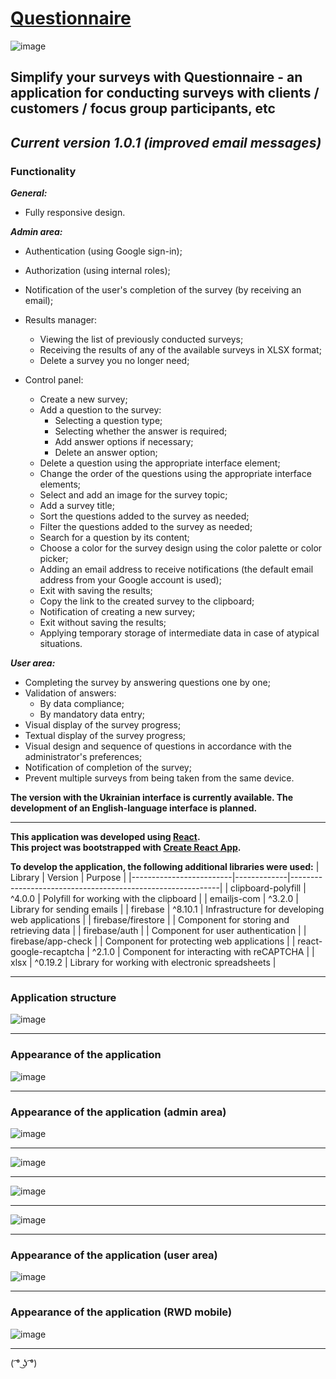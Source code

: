 # [Questionnaire](https://questionnaire-sergeiown.web.app/)

![image](https://github.com/sergeiown/questionnaire/assets/112722061/24cca864-e673-462b-97a6-a17a9ce26f24)

## Simplify your surveys with Questionnaire - an application for conducting surveys with clients / customers / focus group participants, etc

## *Current version 1.0.1 (improved email messages)*

### Functionality

***General:***

- Fully responsive design.

***Admin area:***

- Authentication (using Google sign-in);
- Authorization (using internal roles);
- Notification of the user's completion of the survey (by receiving an email);
- Results manager:

  - Viewing the list of previously conducted surveys;
  - Receiving the results of any of the available surveys in XLSX format;
  - Delete a survey you no longer need;

- Control panel:
  - Create a new survey;
  - Add a question to the survey:
    - Selecting a question type;
    - Selecting whether the answer is required;
    - Add answer options if necessary;
    - Delete an answer option;
  - Delete a question using the appropriate interface element;
  - Change the order of the questions using the appropriate interface elements;
  - Select and add an image for the survey topic;
  - Add a survey title;
  - Sort the questions added to the survey as needed;
  - Filter the questions added to the survey as needed;
  - Search for a question by its content;
  - Choose a color for the survey design using the color palette or color picker;
  - Adding an email address to receive notifications (the default email address from your Google account is used);
  - Exit with saving the results;
  - Copy the link to the created survey to the clipboard;
  - Notification of creating a new survey;
  - Exit without saving the results;
  - Applying temporary storage of intermediate data in case of atypical situations.

***User area:***

- Completing the survey by answering questions one by one;
- Validation of answers:
  - By data compliance;
  - By mandatory data entry;
- Visual display of the survey progress;
- Textual display of the survey progress;
- Visual design and sequence of questions in accordance with the administrator's preferences;
- Notification of completion of the survey;
- Prevent multiple surveys from being taken from the same device.

**The version with the Ukrainian interface is currently available. The development of an English-language interface is planned.**

---

**This application was developed using [React](https://react.dev/).**  
**This project was bootstrapped with [Create React App](https://github.com/facebook/create-react-app).**

**To develop the application, the following additional libraries were used:**
| Library | Version | Purpose |
|-------------------------|-------------|------------------------------------------------------------|
| clipboard-polyfill | ^4.0.0 | Polyfill for working with the clipboard |
| emailjs-com | ^3.2.0 | Library for sending emails |
| firebase | ^8.10.1 | Infrastructure for developing web applications |
| firebase/firestore | | Component for storing and retrieving data |
| firebase/auth | | Component for user authentication |
| firebase/app-check | | Component for protecting web applications |
| react-google-recaptcha | ^2.1.0 | Component for interacting with reCAPTCHA |
| xlsx | ^0.19.2 | Library for working with electronic spreadsheets |

---

### Application structure

![image](https://github.com/sergeiown/questionnaire/assets/112722061/ccf45333-5078-4b6b-be81-b21cb0e8d047)

---

### Appearance of the application

![image](https://github.com/sergeiown/questionnaire/assets/112722061/f828374b-2ab4-47ff-bfda-943d0c1c72d4)

---
### Appearance of the application (admin area)

![image](https://github.com/sergeiown/questionnaire/assets/112722061/774f9f7a-cdfe-4bdc-bb70-67a6dc3f9ec7)

---

![image](https://github.com/sergeiown/questionnaire/assets/112722061/0ba8dd06-640d-4b28-a7a0-9faa07fe65d7)

---

![image](https://github.com/sergeiown/questionnaire/assets/112722061/22b1ad68-df79-4e35-90bb-c191a536ca48)

---

![image](https://github.com/sergeiown/questionnaire/assets/112722061/0a799729-7c9c-4eee-975f-4b8445e9f239)

---
### Appearance of the application (user area)

![image](https://github.com/sergeiown/questionnaire/assets/112722061/48ad5fa2-e2ca-4abe-b5d8-7da89d7d73ac)

---
### Appearance of the application (RWD mobile)

![image](https://github.com/sergeiown/questionnaire/assets/112722061/965f3499-f9e8-4166-9593-d8da5e7fa397)

---
( ͡° ͜ʖ ͡°)

